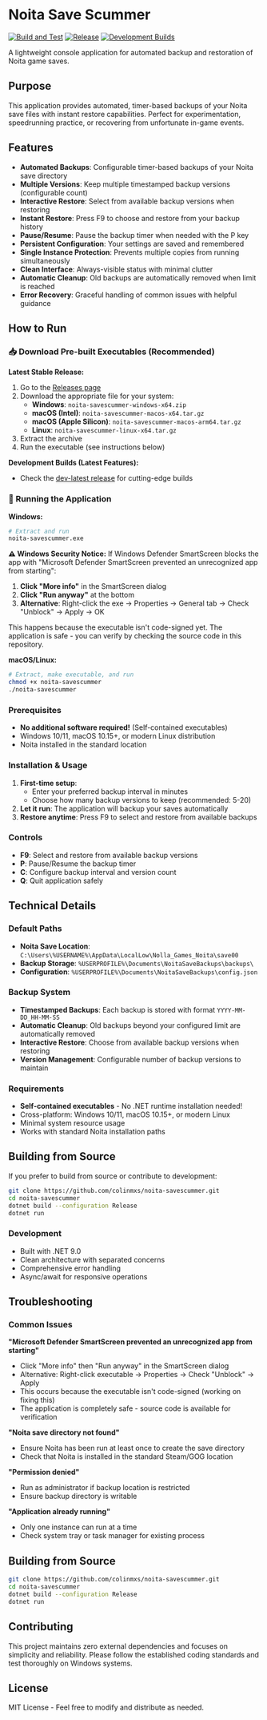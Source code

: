 # Noita Save Scummer

[![Build and Test](https://github.com/colinmxs/noita-savescummer/actions/workflows/ci.yml/badge.svg)](https://github.com/colinmxs/noita-savescummer/actions/workflows/ci.yml)
[![Release](https://github.com/colinmxs/noita-savescummer/actions/workflows/release.yml/badge.svg)](https://github.com/colinmxs/noita-savescummer/actions/workflows/release.yml)
[![Development Builds](https://github.com/colinmxs/noita-savescummer/actions/workflows/dev-builds.yml/badge.svg)](https://github.com/colinmxs/noita-savescummer/actions/workflows/dev-builds.yml)

A lightweight console application for automated backup and restoration of Noita game saves.

## Purpose

This application provides automated, timer-based backups of your Noita save files with instant restore capabilities. Perfect for experimentation, speedrunning practice, or recovering from unfortunate in-game events.

## Features

- **Automated Backups**: Configurable timer-based backups of your Noita save directory
- **Multiple Versions**: Keep multiple timestamped backup versions (configurable count)
- **Interactive Restore**: Select from available backup versions when restoring
- **Instant Restore**: Press F9 to choose and restore from your backup history
- **Pause/Resume**: Pause the backup timer when needed with the P key
- **Persistent Configuration**: Your settings are saved and remembered
- **Single Instance Protection**: Prevents multiple copies from running simultaneously
- **Clean Interface**: Always-visible status with minimal clutter
- **Automatic Cleanup**: Old backups are automatically removed when limit is reached
- **Error Recovery**: Graceful handling of common issues with helpful guidance

## How to Run

### 📥 Download Pre-built Executables (Recommended)

**Latest Stable Release:**
1. Go to the [Releases page](https://github.com/colinmxs/noita-savescummer/releases/latest)
2. Download the appropriate file for your system:
   - **Windows**: `noita-savescummer-windows-x64.zip`
   - **macOS (Intel)**: `noita-savescummer-macos-x64.tar.gz`
   - **macOS (Apple Silicon)**: `noita-savescummer-macos-arm64.tar.gz`
   - **Linux**: `noita-savescummer-linux-x64.tar.gz`
3. Extract the archive
4. Run the executable (see instructions below)

**Development Builds (Latest Features):**
- Check the [dev-latest release](https://github.com/colinmxs/noita-savescummer/releases/tag/dev-latest) for cutting-edge builds

### 🚀 Running the Application

**Windows:**
```bash
# Extract and run
noita-savescummer.exe
```

**⚠️ Windows Security Notice:**
If Windows Defender SmartScreen blocks the app with "Microsoft Defender SmartScreen prevented an unrecognized app from starting":

1. **Click "More info"** in the SmartScreen dialog
2. **Click "Run anyway"** at the bottom
3. **Alternative**: Right-click the exe → Properties → General tab → Check "Unblock" → Apply → OK

This happens because the executable isn't code-signed yet. The application is safe - you can verify by checking the source code in this repository.

**macOS/Linux:**
```bash
# Extract, make executable, and run
chmod +x noita-savescummer
./noita-savescummer
```

### Prerequisites
- **No additional software required!** (Self-contained executables)
- Windows 10/11, macOS 10.15+, or modern Linux distribution
- Noita installed in the standard location

### Installation & Usage

1. **First-time setup**: 
   - Enter your preferred backup interval in minutes
   - Choose how many backup versions to keep (recommended: 5-20)
4. **Let it run**: The application will backup your saves automatically
5. **Restore anytime**: Press F9 to select and restore from available backups

### Controls

- **F9**: Select and restore from available backup versions
- **P**: Pause/Resume the backup timer
- **C**: Configure backup interval and version count
- **Q**: Quit application safely

## Technical Details

### Default Paths
- **Noita Save Location**: `C:\Users\%USERNAME%\AppData\LocalLow\Nolla_Games_Noita\save00`
- **Backup Storage**: `%USERPROFILE%\Documents\NoitaSaveBackups\backups\`
- **Configuration**: `%USERPROFILE%\Documents\NoitaSaveBackups\config.json`

### Backup System
- **Timestamped Backups**: Each backup is stored with format `YYYY-MM-DD_HH-MM-SS`
- **Automatic Cleanup**: Old backups beyond your configured limit are automatically removed
- **Interactive Restore**: Choose from available backup versions when restoring
- **Version Management**: Configurable number of backup versions to maintain

### Requirements
- **Self-contained executables** - No .NET runtime installation needed!
- Cross-platform: Windows 10/11, macOS 10.15+, or modern Linux
- Minimal system resource usage
- Works with standard Noita installation paths

## Building from Source

If you prefer to build from source or contribute to development:

```bash
git clone https://github.com/colinmxs/noita-savescummer.git
cd noita-savescummer
dotnet build --configuration Release
dotnet run
```

### Development
- Built with .NET 9.0
- Clean architecture with separated concerns
- Comprehensive error handling
- Async/await for responsive operations

## Troubleshooting

### Common Issues

**"Microsoft Defender SmartScreen prevented an unrecognized app from starting"**
- Click "More info" then "Run anyway" in the SmartScreen dialog
- Alternative: Right-click executable → Properties → Check "Unblock" → Apply
- This occurs because the executable isn't code-signed (working on fixing this)
- The application is completely safe - source code is available for verification

**"Noita save directory not found"**
- Ensure Noita has been run at least once to create the save directory
- Check that Noita is installed in the standard Steam/GOG location

**"Permission denied"**
- Run as administrator if backup location is restricted
- Ensure backup directory is writable

**"Application already running"**
- Only one instance can run at a time
- Check system tray or task manager for existing process

## Building from Source

```bash
git clone https://github.com/colinmxs/noita-savescummer.git
cd noita-savescummer
dotnet build --configuration Release
dotnet run
```

## Contributing

This project maintains zero external dependencies and focuses on simplicity and reliability. Please follow the established coding standards and test thoroughly on Windows systems.

## License

MIT License - Feel free to modify and distribute as needed.
